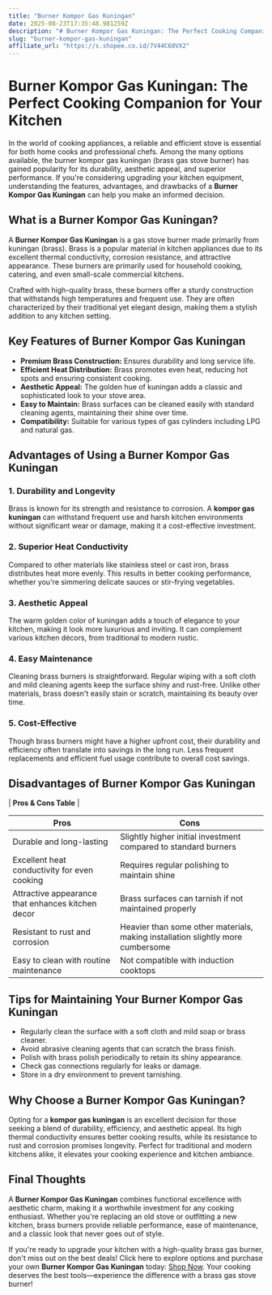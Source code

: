 ```yaml
---
title: "Burner Kompor Gas Kuningan"
date: 2025-08-23T17:35:48.981259Z
description: "# Burner Kompor Gas Kuningan: The Perfect Cooking Companion for Your Kitchen..."
slug: "burner-kompor-gas-kuningan"
affiliate_url: "https://s.shopee.co.id/7V44C68VX2"
---
```

# Burner Kompor Gas Kuningan: The Perfect Cooking Companion for Your Kitchen

In the world of cooking appliances, a reliable and efficient stove is essential for both home cooks and professional chefs. Among the many options available, the burner kompor gas kuningan (brass gas stove burner) has gained popularity for its durability, aesthetic appeal, and superior performance. If you're considering upgrading your kitchen equipment, understanding the features, advantages, and drawbacks of a **Burner Kompor Gas Kuningan** can help you make an informed decision.

## What is a Burner Kompor Gas Kuningan?

A **Burner Kompor Gas Kuningan** is a gas stove burner made primarily from kuningan (brass). Brass is a popular material in kitchen appliances due to its excellent thermal conductivity, corrosion resistance, and attractive appearance. These burners are primarily used for household cooking, catering, and even small-scale commercial kitchens.

Crafted with high-quality brass, these burners offer a sturdy construction that withstands high temperatures and frequent use. They are often characterized by their traditional yet elegant design, making them a stylish addition to any kitchen setting.

## Key Features of Burner Kompor Gas Kuningan

- **Premium Brass Construction:** Ensures durability and long service life.
- **Efficient Heat Distribution:** Brass promotes even heat, reducing hot spots and ensuring consistent cooking.
- **Aesthetic Appeal:** The golden hue of kuningan adds a classic and sophisticated look to your stove area.
- **Easy to Maintain:** Brass surfaces can be cleaned easily with standard cleaning agents, maintaining their shine over time.
- **Compatibility:** Suitable for various types of gas cylinders including LPG and natural gas.

## Advantages of Using a Burner Kompor Gas Kuningan

### 1. Durability and Longevity

Brass is known for its strength and resistance to corrosion. A **kompor gas kuningan** can withstand frequent use and harsh kitchen environments without significant wear or damage, making it a cost-effective investment.

### 2. Superior Heat Conductivity

Compared to other materials like stainless steel or cast iron, brass distributes heat more evenly. This results in better cooking performance, whether you're simmering delicate sauces or stir-frying vegetables.

### 3. Aesthetic Appeal

The warm golden color of kuningan adds a touch of elegance to your kitchen, making it look more luxurious and inviting. It can complement various kitchen décors, from traditional to modern rustic.

### 4. Easy Maintenance

Cleaning brass burners is straightforward. Regular wiping with a soft cloth and mild cleaning agents keep the surface shiny and rust-free. Unlike other materials, brass doesn't easily stain or scratch, maintaining its beauty over time.

### 5. Cost-Effective

Though brass burners might have a higher upfront cost, their durability and efficiency often translate into savings in the long run. Less frequent replacements and efficient fuel usage contribute to overall cost savings.

## Disadvantages of Burner Kompor Gas Kuningan

| **Pros & Cons Table** |

| Pros | Cons |
| --- | --- |
| Durable and long-lasting | Slightly higher initial investment compared to standard burners |
| Excellent heat conductivity for even cooking | Requires regular polishing to maintain shine |
| Attractive appearance that enhances kitchen decor | Brass surfaces can tarnish if not maintained properly |
| Resistant to rust and corrosion | Heavier than some other materials, making installation slightly more cumbersome |
| Easy to clean with routine maintenance | Not compatible with induction cooktops |

## Tips for Maintaining Your Burner Kompor Gas Kuningan

- Regularly clean the surface with a soft cloth and mild soap or brass cleaner.
- Avoid abrasive cleaning agents that can scratch the brass finish.
- Polish with brass polish periodically to retain its shiny appearance.
- Check gas connections regularly for leaks or damage.
- Store in a dry environment to prevent tarnishing.

## Why Choose a Burner Kompor Gas Kuningan?

Opting for a **kompor gas kuningan** is an excellent decision for those seeking a blend of durability, efficiency, and aesthetic appeal. Its high thermal conductivity ensures better cooking results, while its resistance to rust and corrosion promises longevity. Perfect for traditional and modern kitchens alike, it elevates your cooking experience and kitchen ambiance.

## Final Thoughts

A **Burner Kompor Gas Kuningan** combines functional excellence with aesthetic charm, making it a worthwhile investment for any cooking enthusiast. Whether you're replacing an old stove or outfitting a new kitchen, brass burners provide reliable performance, ease of maintenance, and a classic look that never goes out of style.

If you're ready to upgrade your kitchen with a high-quality brass gas burner, don't miss out on the best deals! Click here to explore options and purchase your own **Burner Kompor Gas Kuningan** today: [Shop Now](https://s.shopee.co.id/7V44C68VX2). Your cooking deserves the best tools—experience the difference with a brass gas stove burner!